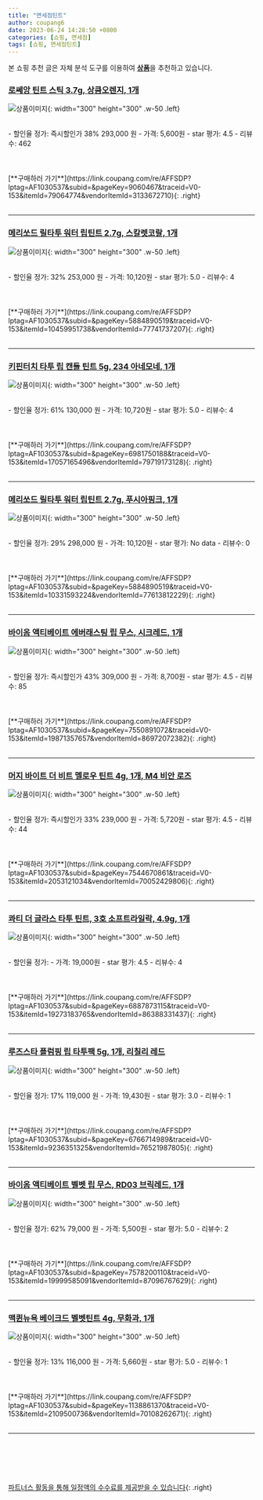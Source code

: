 ```yaml
---
title: "면세점틴트"
author: coupang6
date: 2023-06-24 14:28:50 +0800
categories: [쇼핑, 면세점]
tags: [쇼핑, 면세점틴트]
---
```


본 쇼핑 추천 글은 자체 분석 도구를 이용하여 [**상품**](https://link.coupang.com/a/bao1ui)을 추천하고 있습니다.

### [로쎄앙 틴트 스틱 3.7g, 상큼오렌지, 1개](https://link.coupang.com/re/AFFSDP?lptag=AF1030537&subid=&pageKey=9060467&traceid=V0-153&itemId=79064774&vendorItemId=3133672710)

![상품이미지](https://thumbnail10.coupangcdn.com/thumbnails/remote/230x230ex/image/product/image/vendoritem/2019/09/25/3133672710/4011a9d4-0904-4fc0-9f39-14155d4dc83f.jpg){: width="300" height="300" .w-50 .left}


<br>
- 할인율 정가: 즉시할인가 38%  293,000   원
- 가격: 5,600원
- star 평가: 4.5
- 리뷰수: 462
<br>
<br>
<br>
<br>
[**구매하러 가기**](https://link.coupang.com/re/AFFSDP?lptag=AF1030537&subid=&pageKey=9060467&traceid=V0-153&itemId=79064774&vendorItemId=3133672710){: .right}
<br>
<br>

---

### [메리쏘드 릴타투 워터 립틴트 2.7g, 스칼렛코랄, 1개](https://link.coupang.com/re/AFFSDP?lptag=AF1030537&subid=&pageKey=5884890519&traceid=V0-153&itemId=10459951738&vendorItemId=77741737207)

![상품이미지](https://thumbnail8.coupangcdn.com/thumbnails/remote/230x230ex/image/retail/images/4077108807331109-e48ee1d2-fc62-467c-86e4-074f5cafd28b.jpg){: width="300" height="300" .w-50 .left}


<br>
- 할인율 정가: 32%  253,000   원
- 가격: 10,120원
- star 평가: 5.0
- 리뷰수: 4
<br>
<br>
<br>
<br>
[**구매하러 가기**](https://link.coupang.com/re/AFFSDP?lptag=AF1030537&subid=&pageKey=5884890519&traceid=V0-153&itemId=10459951738&vendorItemId=77741737207){: .right}
<br>
<br>

---

### [키핀터치 타투 립 캔들 틴트 5g, 234 아네모네, 1개](https://link.coupang.com/re/AFFSDP?lptag=AF1030537&subid=&pageKey=6981750188&traceid=V0-153&itemId=17057165496&vendorItemId=79719173128)

![상품이미지](https://thumbnail7.coupangcdn.com/thumbnails/remote/230x230ex/image/retail/images/1487225682324632-9bb8dccf-d570-4ab7-9a02-da9b2771b137.png){: width="300" height="300" .w-50 .left}


<br>
- 할인율 정가: 61%  130,000   원
- 가격: 10,720원
- star 평가: 5.0
- 리뷰수: 4
<br>
<br>
<br>
<br>
[**구매하러 가기**](https://link.coupang.com/re/AFFSDP?lptag=AF1030537&subid=&pageKey=6981750188&traceid=V0-153&itemId=17057165496&vendorItemId=79719173128){: .right}
<br>
<br>

---

### [메리쏘드 릴타투 워터 립틴트 2.7g, 푸시아핑크, 1개](https://link.coupang.com/re/AFFSDP?lptag=AF1030537&subid=&pageKey=5884890519&traceid=V0-153&itemId=10331593224&vendorItemId=77613812229)

![상품이미지](https://thumbnail9.coupangcdn.com/thumbnails/remote/230x230ex/image/retail/images/7988256529533512-26d1547f-53dc-45cd-a4a1-4d43871d6d2b.jpg){: width="300" height="300" .w-50 .left}


<br>
- 할인율 정가: 29%  298,000   원
- 가격: 10,120원
- star 평가: No data
- 리뷰수: 0
<br>
<br>
<br>
<br>
[**구매하러 가기**](https://link.coupang.com/re/AFFSDP?lptag=AF1030537&subid=&pageKey=5884890519&traceid=V0-153&itemId=10331593224&vendorItemId=77613812229){: .right}
<br>
<br>

---

### [바이옴 액티베이트 에버래스팅 립 무스, 시크레드, 1개](https://link.coupang.com/re/AFFSDP?lptag=AF1030537&subid=&pageKey=7550891072&traceid=V0-153&itemId=19871357657&vendorItemId=86972072382)

![상품이미지](https://thumbnail8.coupangcdn.com/thumbnails/remote/230x230ex/image/vendor_inventory/77df/ee5edf6db314da586a1147cfc86eb14cccd8b31a4ebcb3c26016ed51970a.jpg){: width="300" height="300" .w-50 .left}


<br>
- 할인율 정가: 즉시할인가 43%  309,000   원
- 가격: 8,700원
- star 평가: 4.5
- 리뷰수: 85
<br>
<br>
<br>
<br>
[**구매하러 가기**](https://link.coupang.com/re/AFFSDP?lptag=AF1030537&subid=&pageKey=7550891072&traceid=V0-153&itemId=19871357657&vendorItemId=86972072382){: .right}
<br>
<br>

---

### [머지 바이트 더 비트 멜로우 틴트 4g, 1개, M4 비안 로즈](https://link.coupang.com/re/AFFSDP?lptag=AF1030537&subid=&pageKey=7544670861&traceid=V0-153&itemId=2053121034&vendorItemId=70052429806)

![상품이미지](https://thumbnail8.coupangcdn.com/thumbnails/remote/230x230ex/image/retail/images/16896407675929-c7cd264c-4499-41f1-af9a-4564bc5d930d.jpg){: width="300" height="300" .w-50 .left}


<br>
- 할인율 정가: 즉시할인가 33%  239,000   원
- 가격: 5,720원
- star 평가: 4.5
- 리뷰수: 44
<br>
<br>
<br>
<br>
[**구매하러 가기**](https://link.coupang.com/re/AFFSDP?lptag=AF1030537&subid=&pageKey=7544670861&traceid=V0-153&itemId=2053121034&vendorItemId=70052429806){: .right}
<br>
<br>

---

### [콰티 더 글라스 타투 틴트, 3호 소프트라일락, 4.9g, 1개](https://link.coupang.com/re/AFFSDP?lptag=AF1030537&subid=&pageKey=6887873115&traceid=V0-153&itemId=19273183765&vendorItemId=86388331437)

![상품이미지](https://thumbnail8.coupangcdn.com/thumbnails/remote/230x230ex/image/retail/images/2023/06/26/15/5/bba3a940-db4e-4a5f-b941-a2e046295940.jpg){: width="300" height="300" .w-50 .left}


<br>
- 할인율 정가: 
- 가격: 19,000원
- star 평가: 4.5
- 리뷰수: 4
<br>
<br>
<br>
<br>
[**구매하러 가기**](https://link.coupang.com/re/AFFSDP?lptag=AF1030537&subid=&pageKey=6887873115&traceid=V0-153&itemId=19273183765&vendorItemId=86388331437){: .right}
<br>
<br>

---

### [루즈스타 플럼핑 립 타투팩 5g, 1개, 리칠리 레드](https://link.coupang.com/re/AFFSDP?lptag=AF1030537&subid=&pageKey=6766714989&traceid=V0-153&itemId=9236351325&vendorItemId=76521987805)

![상품이미지](https://thumbnail10.coupangcdn.com/thumbnails/remote/230x230ex/image/rs_quotation_api/fk4g3ssf/80f5fb5c99e343e6ae10b9a22b2d8395.jpg){: width="300" height="300" .w-50 .left}


<br>
- 할인율 정가: 17%  119,000   원
- 가격: 19,430원
- star 평가: 3.0
- 리뷰수: 1
<br>
<br>
<br>
<br>
[**구매하러 가기**](https://link.coupang.com/re/AFFSDP?lptag=AF1030537&subid=&pageKey=6766714989&traceid=V0-153&itemId=9236351325&vendorItemId=76521987805){: .right}
<br>
<br>

---

### [바이옴 액티베이트 벨벳 립 무스, RD03 브릭레드, 1개](https://link.coupang.com/re/AFFSDP?lptag=AF1030537&subid=&pageKey=7578200110&traceid=V0-153&itemId=19999585091&vendorItemId=87096767629)

![상품이미지](https://thumbnail8.coupangcdn.com/thumbnails/remote/230x230ex/image/vendor_inventory/0703/2fb1c4e79afba8d352583ea502d326740a824f5aed003961624b0f33f755.jpg){: width="300" height="300" .w-50 .left}


<br>
- 할인율 정가: 62%  79,000   원
- 가격: 5,500원
- star 평가: 5.0
- 리뷰수: 2
<br>
<br>
<br>
<br>
[**구매하러 가기**](https://link.coupang.com/re/AFFSDP?lptag=AF1030537&subid=&pageKey=7578200110&traceid=V0-153&itemId=19999585091&vendorItemId=87096767629){: .right}
<br>
<br>

---

### [맥퀸뉴욕 베이크드 벨벳틴트 4g, 무화과, 1개](https://link.coupang.com/re/AFFSDP?lptag=AF1030537&subid=&pageKey=1138861370&traceid=V0-153&itemId=2109500736&vendorItemId=70108262671)

![상품이미지](https://thumbnail7.coupangcdn.com/thumbnails/remote/230x230ex/image/retail/images/2020/01/02/13/5/a6ff70da-e104-4cfd-85b2-31c0df158cdb.jpg){: width="300" height="300" .w-50 .left}


<br>
- 할인율 정가: 13%  116,000   원
- 가격: 5,660원
- star 평가: 5.0
- 리뷰수: 1
<br>
<br>
<br>
<br>
[**구매하러 가기**](https://link.coupang.com/re/AFFSDP?lptag=AF1030537&subid=&pageKey=1138861370&traceid=V0-153&itemId=2109500736&vendorItemId=70108262671){: .right}
<br>
<br>

---
<br><br><br><br><br> [파트너스 활동을 통해 일정액의 수수료를 제공받을 수 있습니다](https://link.coupang.com/a/bao1ui){: .right}